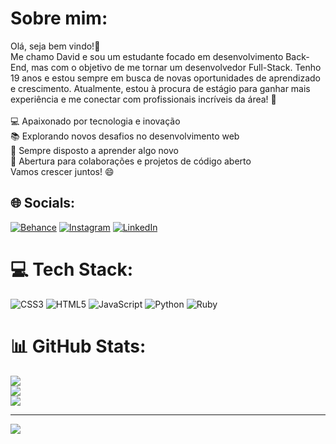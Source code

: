 # Sobre mim:
Olá, seja bem vindo!👋<br>Me chamo David e sou um estudante focado em desenvolvimento Back-End, mas com o objetivo de me tornar um desenvolvedor Full-Stack. Tenho 19 anos e estou sempre em busca de novas oportunidades de aprendizado e crescimento. Atualmente, estou à procura de estágio para ganhar mais experiência e me conectar com profissionais incríveis da área! 🚀<br><br>💻 Apaixonado por tecnologia e inovação<br>📚 Explorando novos desafios no desenvolvimento web<br>🌱 Sempre disposto a aprender algo novo<br>🤝 Abertura para colaborações e projetos de código aberto<br>Vamos crescer juntos! 😄


## 🌐 Socials:
[![Behance](https://img.shields.io/badge/Behance-1769ff?logo=behance&logoColor=white)](https://behance.net/davidmonteir4) [![Instagram](https://img.shields.io/badge/Instagram-%23E4405F.svg?logo=Instagram&logoColor=white)](https://instagram.com/davidmontr) [![LinkedIn](https://img.shields.io/badge/LinkedIn-%230077B5.svg?logo=linkedin&logoColor=white)](https://linkedin.com/in/www.linkedin.com/in/david-monteiro-almeida-72543b333) 

# 💻 Tech Stack:
![CSS3](https://img.shields.io/badge/css3-%231572B6.svg?style=for-the-badge&logo=css3&logoColor=white) ![HTML5](https://img.shields.io/badge/html5-%23E34F26.svg?style=for-the-badge&logo=html5&logoColor=white) ![JavaScript](https://img.shields.io/badge/javascript-%23323330.svg?style=for-the-badge&logo=javascript&logoColor=%23F7DF1E) ![Python](https://img.shields.io/badge/python-3670A0?style=for-the-badge&logo=python&logoColor=ffdd54) ![Ruby](https://img.shields.io/badge/ruby-%23CC342D.svg?style=for-the-badge&logo=ruby&logoColor=white)
# 📊 GitHub Stats:
![](https://github-readme-stats.vercel.app/api?username=davidmontr&theme=dark&hide_border=true&include_all_commits=false&count_private=false)<br/>
![](https://github-readme-streak-stats.herokuapp.com/?user=davidmontr&theme=dark&hide_border=true)<br/>
![](https://github-readme-stats.vercel.app/api/top-langs/?username=davidmontr&theme=dark&hide_border=true&include_all_commits=false&count_private=false&layout=compact)

---
[![](https://visitcount.itsvg.in/api?id=davidmontr&icon=8&color=12)](https://visitcount.itsvg.in)

<!-- Proudly created with GPRM ( https://gprm.itsvg.in ) -->

